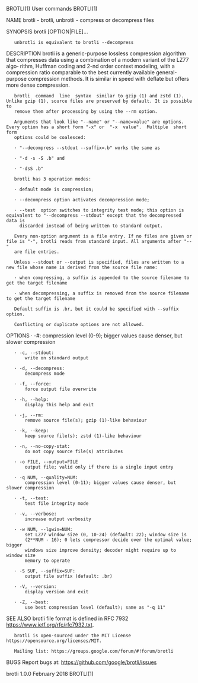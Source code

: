 BROTLI(1)                                                          User commands                                                         BROTLI(1)

NAME
       brotli - brotli, unbrotli - compress or decompress files

SYNOPSIS
       brotli [OPTION|FILE]...

       unbrotli is equivalent to brotli --decompress

DESCRIPTION
       brotli  is  a generic-purpose lossless compression algorithm that compresses data using a combination of a modern variant of the LZ77 algo‐
       rithm, Huffman coding and 2-nd order context modeling, with a compression ratio comparable to the best currently available  general-purpose
       compression methods. It is similar in speed with deflate but offers more dense compression.

       brotli  command  line  syntax  similar to gzip (1) and zstd (1).  Unlike gzip (1), source files are preserved by default. It is possible to
       remove them after processing by using the --rm option.

       Arguments that look like "--name" or "--name=value" are options. Every option has a short form "-x" or  "-x  value".  Multiple  short  form
       options could be coalesced:

       · "--decompress --stdout --suffix=.b" works the same as

       · "-d -s -S .b" and

       · "-dsS .b"

       brotli has 3 operation modes:

       · default mode is compression;

       · --decompress option activates decompression mode;

       · --test  option switches to integrity test mode; this option is equivalent to "--decompress --stdout" except that the decompressed data is
         discarded instead of being written to standard output.

       Every non-option argument is a file entry. If no files are given or file is "-", brotli reads from standard input. All arguments after "--"
       are file entries.

       Unless --stdout or --output is specified, files are written to a new file whose name is derived from the source file name:

       · when compressing, a suffix is appended to the source filename to get the target filename

       · when decompressing, a suffix is removed from the source filename to get the target filename

       Default suffix is .br, but it could be specified with --suffix option.

       Conflicting or duplicate options are not allowed.

OPTIONS
       · -#:
           compression level (0-9); bigger values cause denser, but slower compression

       · -c, --stdout:
           write on standard output

       · -d, --decompress:
           decompress mode

       · -f, --force:
           force output file overwrite

       · -h, --help:
           display this help and exit

       · -j, --rm:
           remove source file(s); gzip (1)-like behaviour

       · -k, --keep:
           keep source file(s); zstd (1)-like behaviour

       · -n, --no-copy-stat:
           do not copy source file(s) attributes

       · -o FILE, --output=FILE
           output file; valid only if there is a single input entry

       · -q NUM, --quality=NUM:
           compression level (0-11); bigger values cause denser, but slower compression

       · -t, --test:
           test file integrity mode

       · -v, --verbose:
           increase output verbosity

       · -w NUM, --lgwin=NUM:
           set LZ77 window size (0, 10-24) (default: 22); window size is
           (2**NUM - 16); 0 lets compressor decide over the optimal value; bigger
           windows size improve density; decoder might require up to window size
           memory to operate

       · -S SUF, --suffix=SUF:
           output file suffix (default: .br)

       · -V, --version:
           display version and exit

       · -Z, --best:
           use best compression level (default); same as "-q 11"

SEE ALSO
       brotli file format is defined in RFC 7932 https://www.ietf.org/rfc/rfc7932.txt.

       brotli is open-sourced under the MIT License https://opensource.org/licenses/MIT.

       Mailing list: https://groups.google.com/forum/#!forum/brotli

BUGS
       Report bugs at: https://github.com/google/brotli/issues

brotli 1.0.0                                                       February 2018                                                         BROTLI(1)
